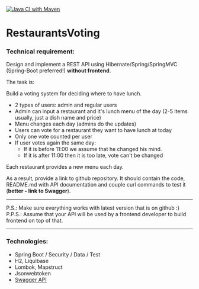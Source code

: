 [![Java CI with Maven](https://github.com/ilspaces2/Restaurants_voting/actions/workflows/maven.yml/badge.svg)](https://github.com/ilspaces2/Restaurants_voting/actions/workflows/maven.yml)

[//]: # ([![codecov]&#40;https://codecov.io/gh/ilspaces2/Restaurants_voting/branch/main/graph/badge.svg?token=837KNQZL5Z&#41;]&#40;https://codecov.io/gh/ilspaces2/Restaurants_voting&#41;)
# RestaurantsVoting
### Technical requirement: 
Design and implement a REST API using Hibernate/Spring/SpringMVC (Spring-Boot preferred!) **without frontend**.

The task is:

Build a voting system for deciding where to have lunch.

* 2 types of users: admin and regular users
* Admin can input a restaurant and it's lunch menu of the day (2-5 items usually, just a dish name and price)
* Menu changes each day (admins do the updates)
* Users can vote for a restaurant they want to have lunch at today
* Only one vote counted per user
* If user votes again the same day:
    - If it is before 11:00 we assume that he changed his mind.
    - If it is after 11:00 then it is too late, vote can't be changed

Each restaurant provides a new menu each day.

As a result, provide a link to github repository. It should contain the code, README.md with API documentation and couple curl commands to test it (**better - link to Swagger**).

-----------------------------
P.S.: Make sure everything works with latest version that is on github :)  
P.P.S.: Assume that your API will be used by a frontend developer to build frontend on top of that.

-----------------------------

### Technologies:

* Spring Boot / Security / Data / Test
* H2, Liquibase
* Lombok, Mapstruct
* Jsonwebtoken
* [Swagger API](http://localhost:8080/swagger-ui/index.html "swagger url")
